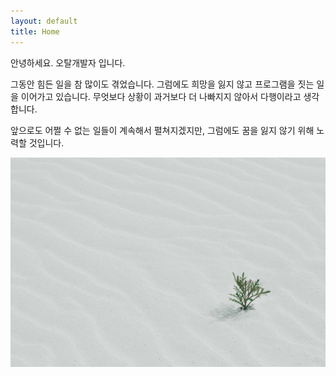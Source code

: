 ```yaml
---
layout: default
title: Home
---
```


안녕하세요. 오탈개발자 입니다.

그동안 힘든 일을 참 많이도 겪었습니다. 그럼에도 희망을 잃지 않고 프로그램을 짓는 일을 이어가고 있습니다. 무엇보다 상황이 과거보다 더 나빠지지 않아서 다행이라고 생각합니다.

앞으로도 어쩔 수 없는 일들이 계속해서 펼쳐지겠지만, 그럼에도 꿈을 잃지 않기 위해 노력할 것입니다.

![Home](https://raw.githubusercontent.com/barexamloser/barexamloser.github.io/main/assets/images/home.jpg)

